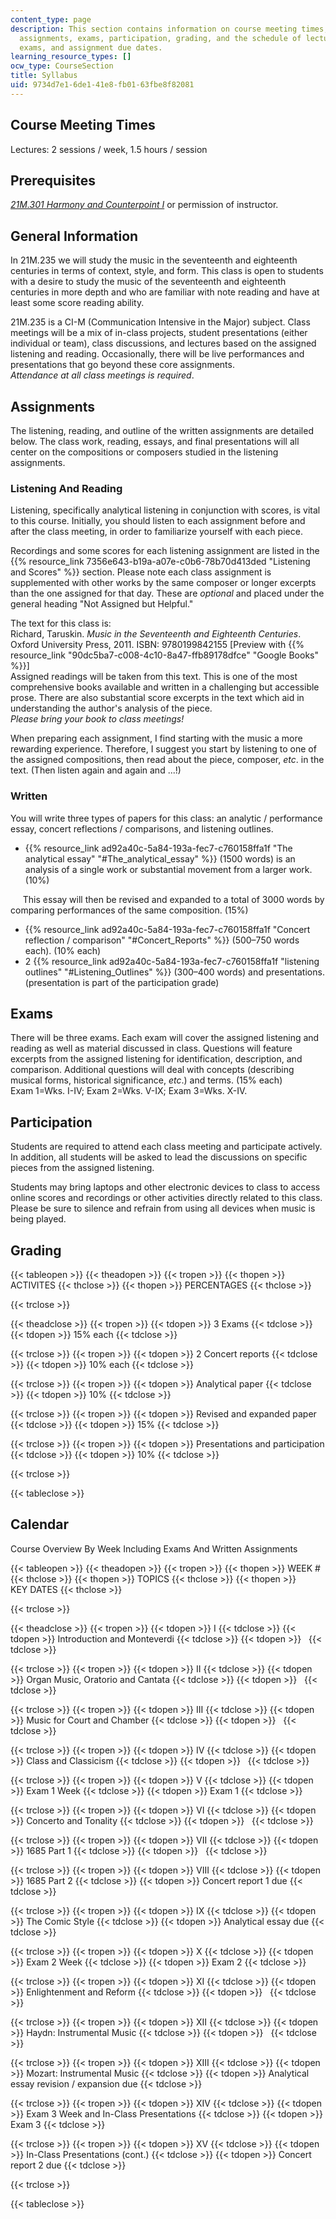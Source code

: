 ```yaml
---
content_type: page
description: This section contains information on course meeting times, prerequisites,
  assignments, exams, participation, grading, and the schedule of lecture topics,
  exams, and assignment due dates.
learning_resource_types: []
ocw_type: CourseSection
title: Syllabus
uid: 9734d7e1-6de1-41e8-fb01-63fbe8f82081
---
```


Course Meeting Times
--------------------

Lectures: 2 sessions / week, 1.5 hours / session

Prerequisites
-------------

[_21M.301 Harmony and Counterpoint I_](/courses/21m-301-harmony-and-counterpoint-i-spring-2005) or permission of instructor.

General Information
-------------------

In 21M.235 we will study the music in the seventeenth and eighteenth centuries in terms of context, style, and form. This class is open to students with a desire to study the music of the seventeenth and eighteenth centuries in more depth and who are familiar with note reading and have at least some score reading ability.

21M.235 is a CI-M (Communication Intensive in the Major) subject. Class meetings will be a mix of in-class projects, student presentations (either individual or team), class discussions, and lectures based on the assigned listening and reading. Occasionally, there will be live performances and presentations that go beyond these core assignments.  
_Attendance at all class meetings is required_.

Assignments
-----------

The listening, reading, and outline of the written assignments are detailed below. The class work, reading, essays, and final presentations will all center on the compositions or composers studied in the listening assignments.

### Listening And Reading

Listening, specifically analytical listening in conjunction with scores, is vital to this course. Initially, you should listen to each assignment before and after the class meeting, in order to familiarize yourself with each piece.

Recordings and some scores for each listening assignment are listed in the {{% resource_link 7356e643-b19a-a07e-c0b6-78b70d413ded "Listening and Scores" %}} section. Please note each class assignment is supplemented with other works by the same composer or longer excerpts than the one assigned for that day. These are _optional_ and placed under the general heading "Not Assigned but Helpful."

The text for this class is:  
Richard, Taruskin. _Music in the Seventeenth and Eighteenth Centuries_. Oxford University Press, 2011. ISBN: 9780199842155 \[Preview with {{% resource_link "90dc5ba7-c008-4c10-8a47-ffb89178dfce" "Google Books" %}}\]  
Assigned readings will be taken from this text. This is one of the most comprehensive books available and written in a challenging but accessible prose. There are also substantial score excerpts in the text which aid in understanding the author's analysis of the piece.  
_Please bring your book to class meetings!_

When preparing each assignment, I find starting with the music a more rewarding experience. Therefore, I suggest you start by listening to one of the assigned compositions, then read about the piece, composer, _etc_. in the text. (Then listen again and again and ...!)

### Written

You will write three types of papers for this class: an analytic / performance essay, concert reflections / comparisons, and listening outlines.

*   {{% resource_link ad92a40c-5a84-193a-fec7-c760158ffa1f "The analytical essay" "#The_analytical_essay" %}} (1500 words) is an analysis of a single work or substantial movement from a larger work. (10%)

     This essay will then be revised and expanded to a total of 3000 words by comparing performances of the same composition. (15%)

*   {{% resource_link ad92a40c-5a84-193a-fec7-c760158ffa1f "Concert reflection / comparison" "#Concert_Reports" %}} (500–750 words each). (10% each)
*   2 {{% resource_link ad92a40c-5a84-193a-fec7-c760158ffa1f "listening outlines" "#Listening_Outlines" %}} (300–400 words) and presentations. (presentation is part of the participation grade)

Exams
-----

There will be three exams. Each exam will cover the assigned listening and reading as well as material discussed in class. Questions will feature excerpts from the assigned listening for identification, description, and comparison. Additional questions will deal with concepts (describing musical forms, historical significance, _etc_.) and terms. (15% each)  
Exam 1=Wks. I-IV; Exam 2=Wks. V-IX; Exam 3=Wks. X-IV.

Participation
-------------

Students are required to attend each class meeting and participate actively. In addition, all students will be asked to lead the discussions on specific pieces from the assigned listening.

Students may bring laptops and other electronic devices to class to access online scores and recordings or other activities directly related to this class. Please be sure to silence and refrain from using all devices when music is being played.

Grading
-------

{{< tableopen >}}
{{< theadopen >}}
{{< tropen >}}
{{< thopen >}}
ACTIVITES
{{< thclose >}}
{{< thopen >}}
PERCENTAGES
{{< thclose >}}

{{< trclose >}}

{{< theadclose >}}
{{< tropen >}}
{{< tdopen >}}
3 Exams
{{< tdclose >}}
{{< tdopen >}}
15% each
{{< tdclose >}}

{{< trclose >}}
{{< tropen >}}
{{< tdopen >}}
2 Concert reports
{{< tdclose >}}
{{< tdopen >}}
10% each
{{< tdclose >}}

{{< trclose >}}
{{< tropen >}}
{{< tdopen >}}
Analytical paper
{{< tdclose >}}
{{< tdopen >}}
10%
{{< tdclose >}}

{{< trclose >}}
{{< tropen >}}
{{< tdopen >}}
Revised and expanded paper
{{< tdclose >}}
{{< tdopen >}}
15%
{{< tdclose >}}

{{< trclose >}}
{{< tropen >}}
{{< tdopen >}}
Presentations and participation
{{< tdclose >}}
{{< tdopen >}}
10%
{{< tdclose >}}

{{< trclose >}}

{{< tableclose >}}

Calendar
--------

Course Overview By Week Including Exams And Written Assignments

{{< tableopen >}}
{{< theadopen >}}
{{< tropen >}}
{{< thopen >}}
WEEK #
{{< thclose >}}
{{< thopen >}}
TOPICS
{{< thclose >}}
{{< thopen >}}
KEY DATES
{{< thclose >}}

{{< trclose >}}

{{< theadclose >}}
{{< tropen >}}
{{< tdopen >}}
I
{{< tdclose >}}
{{< tdopen >}}
Introduction and Monteverdi
{{< tdclose >}}
{{< tdopen >}}
 
{{< tdclose >}}

{{< trclose >}}
{{< tropen >}}
{{< tdopen >}}
II
{{< tdclose >}}
{{< tdopen >}}
Organ Music, Oratorio and Cantata
{{< tdclose >}}
{{< tdopen >}}
 
{{< tdclose >}}

{{< trclose >}}
{{< tropen >}}
{{< tdopen >}}
III
{{< tdclose >}}
{{< tdopen >}}
Music for Court and Chamber
{{< tdclose >}}
{{< tdopen >}}
 
{{< tdclose >}}

{{< trclose >}}
{{< tropen >}}
{{< tdopen >}}
IV
{{< tdclose >}}
{{< tdopen >}}
Class and Classicism
{{< tdclose >}}
{{< tdopen >}}
 
{{< tdclose >}}

{{< trclose >}}
{{< tropen >}}
{{< tdopen >}}
V
{{< tdclose >}}
{{< tdopen >}}
Exam 1 Week
{{< tdclose >}}
{{< tdopen >}}
Exam 1
{{< tdclose >}}

{{< trclose >}}
{{< tropen >}}
{{< tdopen >}}
VI
{{< tdclose >}}
{{< tdopen >}}
Concerto and Tonality
{{< tdclose >}}
{{< tdopen >}}
 
{{< tdclose >}}

{{< trclose >}}
{{< tropen >}}
{{< tdopen >}}
VII
{{< tdclose >}}
{{< tdopen >}}
1685 Part 1
{{< tdclose >}}
{{< tdopen >}}
 
{{< tdclose >}}

{{< trclose >}}
{{< tropen >}}
{{< tdopen >}}
VIII
{{< tdclose >}}
{{< tdopen >}}
1685 Part 2
{{< tdclose >}}
{{< tdopen >}}
Concert report 1 due
{{< tdclose >}}

{{< trclose >}}
{{< tropen >}}
{{< tdopen >}}
IX
{{< tdclose >}}
{{< tdopen >}}
The Comic Style
{{< tdclose >}}
{{< tdopen >}}
Analytical essay due
{{< tdclose >}}

{{< trclose >}}
{{< tropen >}}
{{< tdopen >}}
X
{{< tdclose >}}
{{< tdopen >}}
Exam 2 Week
{{< tdclose >}}
{{< tdopen >}}
Exam 2
{{< tdclose >}}

{{< trclose >}}
{{< tropen >}}
{{< tdopen >}}
XI
{{< tdclose >}}
{{< tdopen >}}
Enlightenment and Reform
{{< tdclose >}}
{{< tdopen >}}
 
{{< tdclose >}}

{{< trclose >}}
{{< tropen >}}
{{< tdopen >}}
XII
{{< tdclose >}}
{{< tdopen >}}
Haydn: Instrumental Music
{{< tdclose >}}
{{< tdopen >}}
 
{{< tdclose >}}

{{< trclose >}}
{{< tropen >}}
{{< tdopen >}}
XIII
{{< tdclose >}}
{{< tdopen >}}
Mozart: Instrumental Music
{{< tdclose >}}
{{< tdopen >}}
Analytical essay revision / expansion due
{{< tdclose >}}

{{< trclose >}}
{{< tropen >}}
{{< tdopen >}}
XIV
{{< tdclose >}}
{{< tdopen >}}
Exam 3 Week and In-Class Presentations
{{< tdclose >}}
{{< tdopen >}}
Exam 3
{{< tdclose >}}

{{< trclose >}}
{{< tropen >}}
{{< tdopen >}}
XV
{{< tdclose >}}
{{< tdopen >}}
In-Class Presentations (cont.)
{{< tdclose >}}
{{< tdopen >}}
Concert report 2 due
{{< tdclose >}}

{{< trclose >}}

{{< tableclose >}}